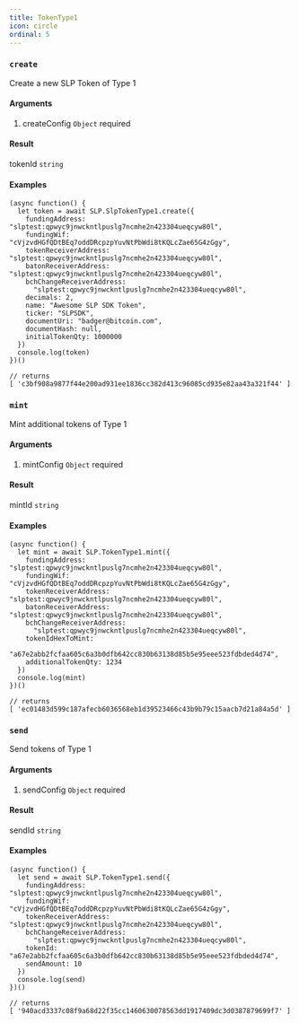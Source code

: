 ```yaml
---
title: TokenType1
icon: circle
ordinal: 5
---
```


### `create`

Create a new SLP Token of Type 1

#### Arguments

1.  createConfig `Object` required

#### Result

tokenId `string`

#### Examples

    (async function() {
      let token = await SLP.SlpTokenType1.create({
        fundingAddress: "slptest:qpwyc9jnwckntlpuslg7ncmhe2n423304ueqcyw80l",
        fundingWif: "cVjzvdHGfQDtBEq7oddDRcpzpYuvNtPbWdi8tKQLcZae65G4zGgy",
        tokenReceiverAddress: "slptest:qpwyc9jnwckntlpuslg7ncmhe2n423304ueqcyw80l",
        batonReceiverAddress: "slptest:qpwyc9jnwckntlpuslg7ncmhe2n423304ueqcyw80l",
        bchChangeReceiverAddress:
          "slptest:qpwyc9jnwckntlpuslg7ncmhe2n423304ueqcyw80l",
        decimals: 2,
        name: "Awesome SLP SDK Token",
        ticker: "SLPSDK",
        documentUri: "badger@bitcoin.com",
        documentHash: null,
        initialTokenQty: 1000000
      })
      console.log(token)
    })()

    // returns
    [ 'c3bf908a9877f44e200ad931ee1836cc382d413c96085cd935e82aa43a321f44' ]

### `mint`

Mint additional tokens of Type 1

#### Arguments

1.  mintConfig `Object` required

#### Result

mintId `string`

#### Examples

    (async function() {
      let mint = await SLP.TokenType1.mint({
        fundingAddress: "slptest:qpwyc9jnwckntlpuslg7ncmhe2n423304ueqcyw80l",
        fundingWif: "cVjzvdHGfQDtBEq7oddDRcpzpYuvNtPbWdi8tKQLcZae65G4zGgy",
        tokenReceiverAddress: "slptest:qpwyc9jnwckntlpuslg7ncmhe2n423304ueqcyw80l",
        batonReceiverAddress: "slptest:qpwyc9jnwckntlpuslg7ncmhe2n423304ueqcyw80l",
        bchChangeReceiverAddress:
          "slptest:qpwyc9jnwckntlpuslg7ncmhe2n423304ueqcyw80l",
        tokenIdHexToMint:
          "a67e2abb2fcfaa605c6a3b0dfb642cc830b63138d85b5e95eee523fdbded4d74",
        additionalTokenQty: 1234
      })
      console.log(mint)
    })()

    // returns
    [ 'ec01483d599c187afecb6036568eb1d39523466c43b9b79c15aacb7d21a84a5d' ]

### `send`

Send tokens of Type 1

#### Arguments

1.  sendConfig `Object` required

#### Result

sendId `string`

#### Examples

    (async function() {
      let send = await SLP.TokenType1.send({
        fundingAddress: "slptest:qpwyc9jnwckntlpuslg7ncmhe2n423304ueqcyw80l",
        fundingWif: "cVjzvdHGfQDtBEq7oddDRcpzpYuvNtPbWdi8tKQLcZae65G4zGgy",
        tokenReceiverAddress: "slptest:qpwyc9jnwckntlpuslg7ncmhe2n423304ueqcyw80l",
        bchChangeReceiverAddress:
          "slptest:qpwyc9jnwckntlpuslg7ncmhe2n423304ueqcyw80l",
        tokenId: "a67e2abb2fcfaa605c6a3b0dfb642cc830b63138d85b5e95eee523fdbded4d74",
        sendAmount: 10
      })
      console.log(send)
    })()

    // returns
    [ '940acd3337c08f9a68d22f35cc1460630078563dd1917409dc3d0387879699f7' ]
